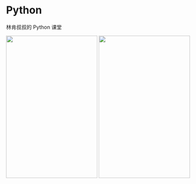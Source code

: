 # Python
林肯叔叔的 Python 课堂

<image src="https://user-images.githubusercontent.com/11325103/38807721-1bc01902-41b0-11e8-9f9e-d02968e57097.png" width=250 height=390>

<image src="https://user-images.githubusercontent.com/11325103/38807744-2dc7f2fa-41b0-11e8-8adc-22bd2bc6c956.png" width=250 height=390>

